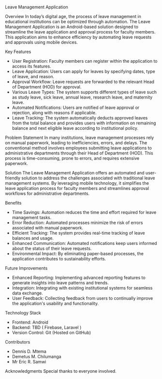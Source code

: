 Leave Management Application

Overview
In today’s digital age, the process of leave management in educational institutions can be optimized through automation. The Leave Management Application is an Android-based solution designed to streamline the leave application and approval process for faculty members. This application aims to enhance efficiency by automating leave requests and approvals using mobile devices.

 Key Features
- User Registration: Faculty members can register within the application to access its features.
- Leave Application: Users can apply for leaves by specifying dates, type of leave, and reason.
- Approval Workflow: Leave requests are forwarded to the relevant Head of Department (HOD) for approval.
- Various Leave Types: The system supports different types of leave such as study leave, sick leave, annual leave, research leave, and maternity leave.
- Automated Notifications: Users are notified of leave approval or rejection, along with reasons if applicable.
- Leave Tracking: The system automatically deducts approved leaves from the total balance and provides users with information on remaining balance and next eligible leave according to institutional policy.

 Problem Statement
In many institutions, leave management processes rely on manual paperwork, leading to inefficiencies, errors, and delays. The conventional method involves employees submitting leave applications to administrative departments through their Head of Department (HOD). This process is time-consuming, prone to errors, and requires extensive paperwork.

 Solution
The Leave Management Application offers an automated and user-friendly solution to address the challenges associated with traditional leave management systems. By leveraging mobile technology, it simplifies the leave application process for faculty members and streamlines approval workflows for administrative departments.

 Benefits
- Time Savings: Automation reduces the time and effort required for leave management tasks.
- Error Reduction: Automated processes minimize the risk of errors associated with manual paperwork.
- Efficient Tracking: The system provides real-time tracking of leave balances and usage.
- Enhanced Communication: Automated notifications keep users informed about the status of their leave requests.
- Environmental Impact: By eliminating paper-based processes, the application contributes to sustainability efforts.

 Future Improvements
- Enhanced Reporting: Implementing advanced reporting features to generate insights into leave patterns and trends.
- Integration: Integrating with existing institutional systems for seamless data exchange.
- User Feedback: Collecting feedback from users to continually improve the application's usability and functionality.

 Technology Stack
- Frontend: Android
- Backend: TBD ( Firebase, Laravel )
- Version Control: Git (Hosted on GitHub)

 Contributors
- Dennis D. Mtema
- Demetus M. Chilumanga
- Mr Eric R. Samwi



 Acknowledgments
Special thanks to everyone involved.

